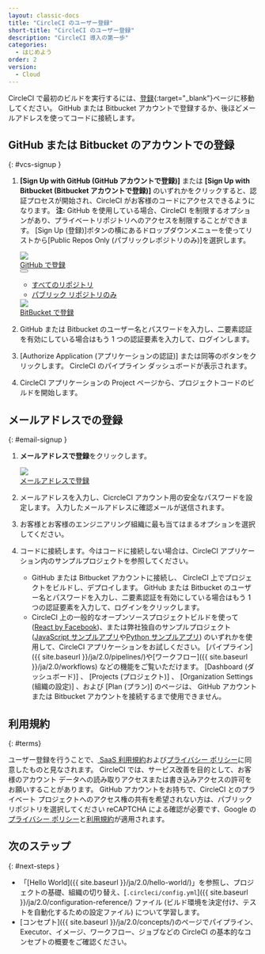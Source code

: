 ```yaml
---
layout: classic-docs
title: "CircleCI のユーザー登録"
short-title: "CircleCI のユーザー登録"
description: "CircleCI 導入の第一歩"
categories:
  - はじめよう
order: 2
version:
  - Cloud
---
```


CircleCI で最初のビルドを実行するには、[登録](https://circleci.com/signup/){:target="_blank"}ページに移動してください。 GitHub または Bitbucket アカウントで登録するか、後ほどメールアドレスを使ってコードに接続します。

## GitHub または Bitbucket のアカウントでの登録
{: #vcs-signup }

1. **[Sign Up with GitHub (GitHub アカウントで登録)]** または **[Sign Up with Bitbucket (Bitbucket アカウントで登録)]** のいずれかをクリックすると、認証プロセスが開始され、CircleCI がお客様のコードにアクセスできるようになります。 **注:** GitHub を使用している場合、CircleCI を制限するオプションがあり、プライベートリポジトリへのアクセスを制限することができます。 [Sign Up (登録)]ボタンの横にあるドロップダウンメニューを使ってリストから[Public Repos Only (パブリックレポジトリのみ)]を選択します。
    <!-- start: experiment code - #docs-discovery -->
    <div class="signup-and-try-experiment-block">
      <div class="signup-buttons">
        <div class="signup-button-wrapper gh-signup-button-wrapper">
          <a class="track-signup-link gh-signup-button" target="_blank" href="https://circleci.com/auth/vcs-connect?connection=Github">
            <img class="gh-icon" src="{{site.baseurl}}/assets/img/icons/companies/github.svg"/>
            <div class="button-text">GitHub で登録</div>
          </a>
          <button class="gh-dropdown-button">
            <div class="gh-dropdown-caret"></div>
          </button>
          <ul class="gh-signup-dropdown">
            <li><a class="gh-link track-signup-link" target="_blank" href="https://circleci.com/login/">すべてのリポジトリ</a></li>
            <li><a class="gh-link track-signup-link" target="_blank" href="https://circleci.com/login-public/">パブリック リポジトリのみ</a></li>
          </ul>
        </div>
        <div class="signup-button-wrapper">
          <a href="https://circleci.com/auth/vcs-connect?connection=Bitbucket" target="_blank" class="track-signup-link bb-signup-button">
            <img class="gh-icon" src="{{site.baseurl}}/assets/img/icons/companies/bitbucket.svg"/>
            <div class="button-text">BitBucket で登録</div>
          </a>
        </div>
      </div>
    </div>
    <!-- end: experiment code -->
2. GitHub または Bitbucket のユーザー名とパスワードを入力し、二要素認証を有効にしている場合はもう 1 つの認証要素を入力して、ログインします。

3. [Authorize Application (アプリケーションの認証)] または同等のボタンをクリックします。 CircleCI のパイプライン ダッシュボードが表示されます。

4. CircleCI アプリケーションの Project ページから、プロジェクトコードのビルドを開始します。

## メールアドレスでの登録
{: #email-signup }

1. **メールアドレスで登録**をクリックします。

    <!-- start: experiment code - #docs-discovery -->
    <div class="signup-and-try-experiment-block">
      <div class="signup-button-wrapper">
        <div class="signup-buttons">
        <a href="https://circleci.com/auth/signup/" class="track-signup-link email-signup-button">
            <img class="gh-icon" src="{{site.baseurl}}/assets/img/icons/companies/circleci.svg"/>
            <div class="button-text">メールアドレスで登録</div>
        </a>
        </div>
      </div>
    </div>
    <!-- end: experiment code -->

2. メールアドレスを入力し、CicrcleCI アカウント用の安全なパスワードを設定します。 入力したメールアドレスに確認メールが送信されます。

3. お客様とお客様のエンジニアリング組織に最も当てはまるオプションを選択してください。

4. コードに接続します。今はコードに接続しない場合は、CircleCI アプリケーション内のサンプルプロジェクトを参照してください。

    - GitHub または Bitbucket アカウントに接続し、 CircleCI 上でプロジェクトをビルドし、デプロイします。 GitHub または Bitbucket のユーザー名とパスワードを入力し、二要素認証を有効にしている場合はもう 1 つの認証要素を入力して、ログインをクリックします。
    - CircleCI 上の一般的なオープンソースプロジェクトビルドを使って([React by Facebook](https://app.circleci.com/pipelines/github/facebook/react))、または弊社独自のサンプルプロジェクト ([JavaScript サンプルアプリ](https://app.circleci.com/pipelines/github/CircleCI-Public/sample-javascript-cfd/)や[Python サンプルアプリ](https://app.circleci.com/pipelines/github/CircleCI-Public/sample-python-cfd/)) のいずれかを使用して、CircleCI アプリケーションをお試しください。 [パイプライン]({{ site.baseurl }}/ja/2.0/pipelines/)や[ワークフロー]({{ site.baseurl }}/ja/2.0/workflows) などの機能をご覧いただけます。 [Dashboard (ダッシュボード)] 、 [Projects (プロジェクト)] 、 [Organization Settings (組織の設定)] 、および [Plan (プラン)] のページは、 GitHub アカウントまたは Bitbucket アカウントを接続するまで使用できません。

## 利用規約
{: #terms}

ユーザー登録を行うことで、[ SaaS 利用規約](https://circleci.com/terms-of-service/)および[プライバシー ポリシー](https://circleci.com/privacy/)に同意したものと見なされます。 CircleCI では、サービス改善を目的として、お客様のアカウント データへの読み取りアクセスまたは書き込みアクセスの許可をお願いすることがあります。 GitHub アカウントをお持ちで、CircleCI とのプライベート プロジェクトへのアクセス権の共有を希望されない方は、パブリック リポジトリを選択してください reCAPTCHA による確認が必要です、Google の[プライバシー ポリシー](https://policies.google.com/privacy?hl=ja)と[利用規約](https://policies.google.com/terms?hl=ja)が適用されます。

## 次のステップ
{: #next-steps }

- 「[Hello World]({{ site.baseurl }}/ja/2.0/hello-world/)」を参照し、プロジェクトの基礎、組織の切り替え、[`.circleci/config.yml`]({{ site.baseurl }}/ja/2.0/configuration-reference/) ファイル (ビルド環境を決定付け、テストを自動化するための設定ファイル) について学習します。
- [コンセプト]({{ site.baseurl }}/ja/2.0/concepts/)のページでパイプライン、Executor、イメージ、ワークフロー、ジョブなどの CircleCI の基本的なコンセプトの概要をご確認ください。
